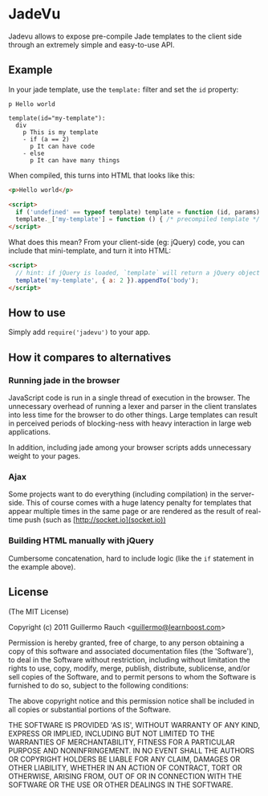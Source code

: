 
JadeVu
======

Jadevu allows to expose pre-compile Jade templates to the client side through an
extremely simple and easy-to-use API.

## Example

In your jade template, use the `template:` filter and set the `id` property:

    p Hello world

    template(id="my-template"):
      div
        p This is my template
        - if (a == 2)
          p It can have code
        - else
          p It can have many things

When compiled, this turns into HTML that looks like this:

```html
<p>Hello world</p>

<script>
  if ('undefined' == typeof template) template = function (id, params) { … }
  template._['my-template'] = function () { /* precompiled template */ };
</script>
```

What does this mean? From your client-side (eg: jQuery) code, you can include that
mini-template, and turn it into HTML:

```html
<script>
  // hint: if jQuery is loaded, `template` will return a jQuery object
  template('my-template', { a: 2 }).appendTo('body');
</script>
```

## How to use

Simply add `require('jadevu')` to your app.

## How it compares to alternatives

### Running jade in the browser

JavaScript code is run in a single thread of execution in the browser. The
unnecessary overhead of running a lexer and parser in the client translates
into less time for the browser to do other things. Large templates can result
in perceived periods of blocking-ness with heavy interaction in large web
applications.

In addition, including jade among your browser scripts adds unnecessary weight
to your pages.

### Ajax

Some projects want to do everything (including compilation) in the server-side.
This of course comes with a huge latency penalty for templates that appear
multiple times in the same page or are rendered as the result of real-time push
(such as [http://socket.io](socket.io))

### Building HTML manually with jQuery

Cumbersome concatenation, hard to include logic (like the `if` statement in the
example above).

## License 

(The MIT License)

Copyright (c) 2011 Guillermo Rauch &lt;guillermo@learnboost.com&gt;

Permission is hereby granted, free of charge, to any person obtaining
a copy of this software and associated documentation files (the
'Software'), to deal in the Software without restriction, including
without limitation the rights to use, copy, modify, merge, publish,
distribute, sublicense, and/or sell copies of the Software, and to
permit persons to whom the Software is furnished to do so, subject to
the following conditions:

The above copyright notice and this permission notice shall be
included in all copies or substantial portions of the Software.

THE SOFTWARE IS PROVIDED 'AS IS', WITHOUT WARRANTY OF ANY KIND,
EXPRESS OR IMPLIED, INCLUDING BUT NOT LIMITED TO THE WARRANTIES OF
MERCHANTABILITY, FITNESS FOR A PARTICULAR PURPOSE AND NONINFRINGEMENT.
IN NO EVENT SHALL THE AUTHORS OR COPYRIGHT HOLDERS BE LIABLE FOR ANY
CLAIM, DAMAGES OR OTHER LIABILITY, WHETHER IN AN ACTION OF CONTRACT,
TORT OR OTHERWISE, ARISING FROM, OUT OF OR IN CONNECTION WITH THE
SOFTWARE OR THE USE OR OTHER DEALINGS IN THE SOFTWARE.
